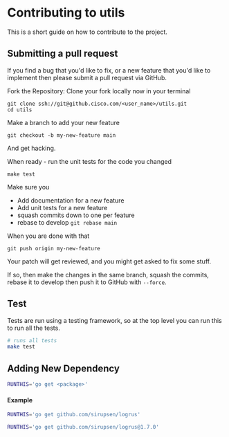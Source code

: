# Contributing to utils

This is a short guide on how to contribute to the project.

## Submitting a pull request

If you find a bug that you'd like to fix, or a new feature that you'd like to implement then please submit a pull request via GitHub.


Fork the Repository: Clone your fork locally now in your terminal

    git clone ssh://git@github.cisco.com/<user_name>/utils.git
    cd utils

Make a branch to add your new feature

    git checkout -b my-new-feature main

And get hacking.

When ready - run the unit tests for the code you changed

    make test

Make sure you

* Add documentation for a new feature
* Add unit tests for a new feature
* squash commits down to one per feature
* rebase to develop `git rebase main`

When you are done with that

    git push origin my-new-feature

Your patch will get reviewed, and you might get asked to fix some stuff.

If so, then make the changes in the same branch, squash the commits, rebase it to develop then push it to GitHub with `--force`.

## Test

Tests are run using a testing framework, so at the top level you can run this to run all the tests.

```bash
# runs all tests
make test
```

## Adding New Dependency

```bash
RUNTHIS='go get <package>'
```

#### Example

```bash
RUNTHIS='go get github.com/sirupsen/logrus'
```

```bash
RUNTHIS='go get github.com/sirupsen/logrus@1.7.0'
```
